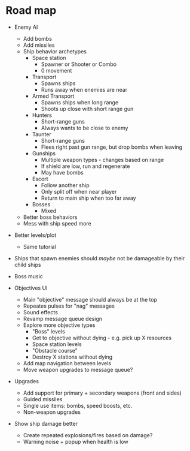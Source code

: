 # Road map

- Enemy AI

  - Add bombs
  - Add missiles
  - Ship behavior archetypes
    - Space station
      - Spawner or Shooter or Combo
      - 0 movement
    - Transport
      - Spawns ships
      - Runs away when enemies are near
    - Armed Transport
      - Spawns ships when long range
      - Shoots up close with short range gun
    - Hunters
      - Short-range guns
      - Always wants to be close to enemy
    - Taunter
      - Short-range guns
      - Flees right past gun range, but drop bombs when leaving
    - Gunships
      - Multiple weapon types - changes based on range
      - If shield are low, run and regenerate
      - May have bombs
    - Escort
      - Follow another ship
      - Only split off when near player
      - Return to main ship when too far away
    - Bosses
      - Mixed
  - Better boss behaviors
  - Mess with ship speed more

- Better levels/plot

  - Same tutorial

- Ships that spawn enemies should _maybe_ not be damageable by their child ships

- Boss music

- Objectives UI

  - Main "objective" message should always be at the top
  - Repeates pulses for "nag" messages
  - Sound effects
  - Revamp message queue design
  - Explore more objective types
    - "Boss" levels
    - Get to objective without dying - e.g. pick up X resources
    - Space station levels
    - "Obstacle course"
    - Destroy X stations without dying
  - Add map navigation between levels
  - Move weapon upgrades to message queue?

- Upgrades
  - Add support for primary + secondary weapons (front and sides)
  - Guided missiles
  - Single use items: bombs, speed boosts, etc.
  - Non-weapon upgrades
- Show ship damage better
  - Create repeated explosions/fires based on damage?
  - Warning noise + popup when health is low
